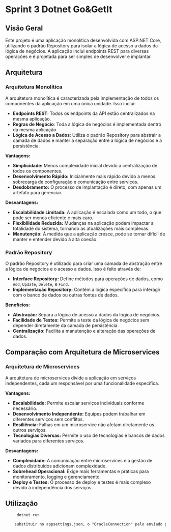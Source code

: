 # Sprint 3 Dotnet Go&GetIt

## Visão Geral

Este projeto é uma aplicação monolítica desenvolvida com ASP.NET Core, utilizando o padrão Repository para isolar a lógica de acesso a dados da lógica de negócios. A aplicação inclui endpoints REST para diversas operações e é projetada para ser simples de desenvolver e implantar.

## Arquitetura

### Arquitetura Monolítica

A arquitetura monolítica é caracterizada pela implementação de todos os componentes da aplicação em uma única unidade. Isso inclui:

- **Endpoints REST**: Todos os endpoints da API estão centralizados na mesma aplicação.
- **Regras de Negócio**: Toda a lógica de negócios é implementada dentro da mesma aplicação.
- **Lógica de Acesso a Dados**: Utiliza o padrão Repository para abstrair a camada de dados e manter a separação entre a lógica de negócios e a persistência.

**Vantagens:**
- **Simplicidade:** Menos complexidade inicial devido à centralização de todos os componentes.
- **Desenvolvimento Rápido:** Inicialmente mais rápido devido a menos sobrecarga de configuração e comunicação entre serviços.
- **Desdobramento:** O processo de implantação é direto, com apenas um artefato para gerenciar.

**Desvantagens:**
- **Escalabilidade Limitada:** A aplicação é escalada como um todo, o que pode ser menos eficiente e mais caro.
- **Flexibilidade Reduzida:** Mudanças na aplicação podem impactar a totalidade do sistema, tornando as atualizações mais complexas.
- **Manutenção:** À medida que a aplicação cresce, pode se tornar difícil de manter e entender devido à alta coesão.

### Padrão Repository

O padrão Repository é utilizado para criar uma camada de abstração entre a lógica de negócios e o acesso a dados. Isso é feito através de:

- **Interface Repository:** Define métodos para operações de dados, como `Add`, `Update`, `Delete`, e `Find`.
- **Implementação Repository:** Contém a lógica específica para interagir com o banco de dados ou outras fontes de dados.

**Benefícios:**
- **Abstração:** Separa a lógica de acesso a dados da lógica de negócios.
- **Facilidade de Testes:** Permite a teste da lógica de negócios sem depender diretamente da camada de persistência.
- **Centralização:** Facilita a manutenção e alteração das operações de dados.

## Comparação com Arquitetura de Microservices

### Arquitetura de Microservices

A arquitetura de microservices divide a aplicação em serviços independentes, cada um responsável por uma funcionalidade específica.

**Vantagens:**
- **Escalabilidade:** Permite escalar serviços individuais conforme necessário.
- **Desenvolvimento Independente:** Equipes podem trabalhar em diferentes serviços sem conflitos.
- **Resiliência:** Falhas em um microservice não afetam diretamente os outros serviços.
- **Tecnologias Diversas:** Permite o uso de tecnologias e bancos de dados variados para diferentes serviços.

**Desvantagens:**
- **Complexidade:** A comunicação entre microservices e a gestão de dados distribuídos adicionam complexidade.
- **Sobrehead Operacional:** Exige mais ferramentas e práticas para monitoramento, logging e gerenciamento.
- **Deploy e Testes:** O processo de deploy e testes é mais complexo devido à independência dos serviços.


## Utilização

```bash
     dotnet run
```

```txt 
    substituir no appsettings.json, o "OracleConnection" pelo enviado pelo txt
```
